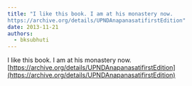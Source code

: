 ```yaml
---
title: "I like this book. I am at his monastery now.
https://archive.org/details/UPNDAnapanasatifirstEdition"
date: 2013-11-21
authors: 
  - bksubhuti
---
```


I like this book. I am at his monastery now.  
[https://archive.org/details/UPNDAnapanasatifirstEdition](https://archive.org/details/UPNDAnapanasatifirstEdition)﻿

